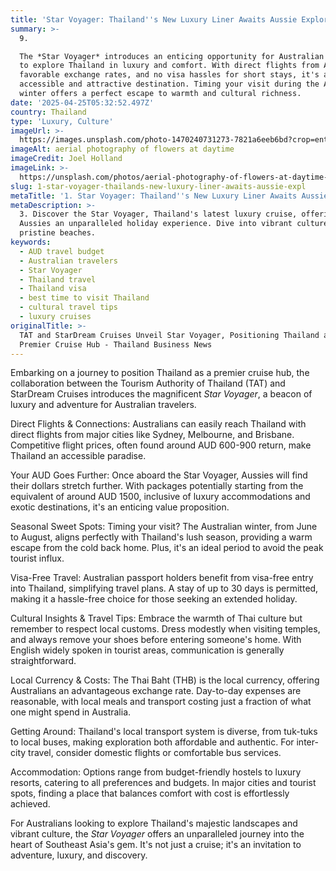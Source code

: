 ```yaml
---
title: 'Star Voyager: Thailand''s New Luxury Liner Awaits Aussie Explorers'
summary: >-
  9. 

  The *Star Voyager* introduces an enticing opportunity for Australian travelers
  to explore Thailand in luxury and comfort. With direct flights from Australia,
  favorable exchange rates, and no visa hassles for short stays, it's an
  accessible and attractive destination. Timing your visit during the Australian
  winter offers a perfect escape to warmth and cultural richness.
date: '2025-04-25T05:32:52.497Z'
country: Thailand
type: 'Luxury, Culture'
imageUrl: >-
  https://images.unsplash.com/photo-1470240731273-7821a6eeb6bd?crop=entropy&cs=tinysrgb&fit=max&fm=jpg&ixid=M3w3Mzk5OTB8MHwxfHNlYXJjaHwxfHwxMS4lMjBUaGFpbGFuZCUyMDEzLiUyMEx1eHVyeSUyQyUyMEN1bHR1cmUlMjB0cmF2ZWwlMjBsYW5kc2NhcGV8ZW58MHwwfHx8MTc0NTU1OTE3Mnww&ixlib=rb-4.0.3&q=80&w=1080
imageAlt: aerial photography of flowers at daytime
imageCredit: Joel Holland
imageLink: >-
  https://unsplash.com/photos/aerial-photography-of-flowers-at-daytime-TRhGEGdw-YY
slug: 1-star-voyager-thailands-new-luxury-liner-awaits-aussie-expl
metaTitle: '1. Star Voyager: Thailand''s New Luxury Liner Awaits Aussie Explorers'
metaDescription: >-
  3. Discover the Star Voyager, Thailand's latest luxury cruise, offering
  Aussies an unparalleled holiday experience. Dive into vibrant cultures and
  pristine beaches.
keywords:
  - AUD travel budget
  - Australian travelers
  - Star Voyager
  - Thailand travel
  - Thailand visa
  - best time to visit Thailand
  - cultural travel tips
  - luxury cruises
originalTitle: >-
  TAT and StarDream Cruises Unveil Star Voyager, Positioning Thailand as a
  Premier Cruise Hub - Thailand Business News
---
```

Embarking on a journey to position Thailand as a premier cruise hub, the collaboration between the Tourism Authority of Thailand (TAT) and StarDream Cruises introduces the magnificent *Star Voyager*, a beacon of luxury and adventure for Australian travelers.

Direct Flights & Connections: Australians can easily reach Thailand with direct flights from major cities like Sydney, Melbourne, and Brisbane. Competitive flight prices, often found around AUD 600-900 return, make Thailand an accessible paradise.

Your AUD Goes Further: Once aboard the Star Voyager, Aussies will find their dollars stretch further. With packages potentially starting from the equivalent of around AUD 1500, inclusive of luxury accommodations and exotic destinations, it's an enticing value proposition.

Seasonal Sweet Spots: Timing your visit? The Australian winter, from June to August, aligns perfectly with Thailand's lush season, providing a warm escape from the cold back home. Plus, it's an ideal period to avoid the peak tourist influx.

Visa-Free Travel: Australian passport holders benefit from visa-free entry into Thailand, simplifying travel plans. A stay of up to 30 days is permitted, making it a hassle-free choice for those seeking an extended holiday.

Cultural Insights & Travel Tips: Embrace the warmth of Thai culture but remember to respect local customs. Dress modestly when visiting temples, and always remove your shoes before entering someone's home. With English widely spoken in tourist areas, communication is generally straightforward.

Local Currency & Costs: The Thai Baht (THB) is the local currency, offering Australians an advantageous exchange rate. Day-to-day expenses are reasonable, with local meals and transport costing just a fraction of what one might spend in Australia.

Getting Around: Thailand's local transport system is diverse, from tuk-tuks to local buses, making exploration both affordable and authentic. For inter-city travel, consider domestic flights or comfortable bus services.

Accommodation: Options range from budget-friendly hostels to luxury resorts, catering to all preferences and budgets. In major cities and tourist spots, finding a place that balances comfort with cost is effortlessly achieved.

For Australians looking to explore Thailand's majestic landscapes and vibrant culture, the *Star Voyager* offers an unparalleled journey into the heart of Southeast Asia's gem. It's not just a cruise; it's an invitation to adventure, luxury, and discovery.

